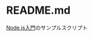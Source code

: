 # README.md
[Node.js入門](http://www.amazon.co.jp/gp/product/4048703676/ref=as_li_ss_tl?ie=UTF8&camp=247&creative=7399&creativeASIN=4048703676&linkCode=as2&tag=yuzuemon-22 "Node.js入門")のサンプルスクリプト
